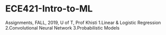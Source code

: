 # ECE421-Intro-to-ML
Assignments, FALL, 2019, U of T, Prof Khisti
1.Linear & Logistic Regression
2.Convolutional Neural Network
3.Probabilistic Models
